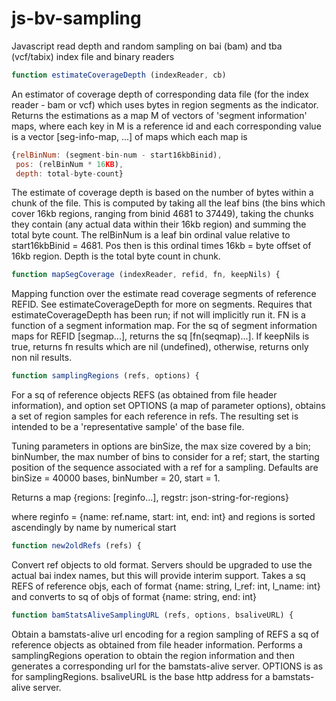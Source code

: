 js-bv-sampling
==============

Javascript read depth and random sampling on bai (bam) and tba (vcf/tabix) index file and binary readers


```javascript
function estimateCoverageDepth (indexReader, cb)
```
An estimator of coverage depth of corresponding data file (for the
index reader - bam or vcf) which uses bytes in region segments as the
indicator.  Returns the estimations as a map M of vectors of 'segment
information' maps, where each key in M is a reference id and each
corresponding value is a vector [seg-info-map, ...] of maps which each
map is

```javascript
{relBinNum: (segment-bin-num - start16kbBinid),
 pos: (relBinNum * 16KB),
 depth: total-byte-count}
```

The estimate of coverage depth is based on the number of bytes within
a chunk of the file.  This is computed by taking all the leaf bins
(the bins which cover 16kb regions, ranging from binid 4681 to 37449),
taking the chunks they contain (any actual data within their 16kb
region) and summing the total byte count.  The relBinNum is a leaf bin
ordinal value relative to start16kbBinid = 4681.  Pos then is this
ordinal times 16kb = byte offset of 16kb region.  Depth is the total
byte count in chunk.


```javascript
function mapSegCoverage (indexReader, refid, fn, keepNils) {
```
Mapping function over the estimate read coverage segments of
reference REFID.  See estimateCoverageDepth for more on segments.
Requires that estimateCoverageDepth has been run; if not will
implicitly run it.  FN is a function of a segment information map.
For the sq of segment information maps for REFID [segmap...],
returns the sq [fn(seqmap)...].  If keepNils is true, returns fn
results which are nil (undefined), otherwise, returns only non nil
results.


```javascript
function samplingRegions (refs, options) {
```
For a sq of reference objects REFS (as obtained from file header
information), and option set OPTIONS (a map of parameter options),
obtains a set of region samples for each reference in refs.  The
resulting set is intended to be a 'representative sample' of the
base file.

Tuning parameters in options are binSize, the max size covered by a
bin; binNumber, the max number of bins to consider for a ref;
start, the starting position of the sequence associated with a ref
for a sampling.  Defaults are binSize = 40000 bases, binNumber =
20, start = 1.

Returns a map {regions: [reginfo...], regstr: json-string-for-regions}

where reginfo = {name: ref.name, start: int, end: int} and regions
is sorted ascendingly by name by numerical start


```javascript
function new2oldRefs (refs) {
```
Convert ref objects to old format.  Servers should be upgraded to
use the actual bai index names, but this will provide interim
support.  Takes a sq REFS of reference objs, each of format {name:
string, l_ref: int, l_name: int} and converts to sq of objs of
format {name: string, end: int}


```javascript
function bamStatsAliveSamplingURL (refs, options, bsaliveURL) {
```
Obtain a bamstats-alive url encoding for a region sampling of REFS
a sq of reference objects as obtained from file header information.
Performs a samplingRegions operation to obtain the region
information and then generates a corresponding url for the
bamstats-alive server.  OPTIONS is as for samplingRegions.
bsaliveURL is the base http address for a bamstats-alive server.
